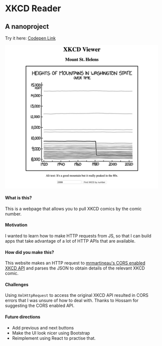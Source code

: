 # XKCD Reader
## A nanoproject

Try it here: [Codepen Link](https://codepen.io/meethari/pen/abvPgMq)

![Screenshot of app with XKCD 2308 loaded](/images/screenshot.png)

#### What is this?
This is a webpage that allows you to pull XKCD comics by the comic number. 


#### Motivation
I wanted to learn how to make HTTP requests from JS, so that I can build apps that take advantage of a lot of HTTP APIs that are available.

#### How did you make this?
This website makes an HTTP request to [mrmartineau's CORS enabled XKCD API](https://github.com/mrmartineau/xkcd-api) and parses the JSON to obtain details of the relevant XKCD comic.

#### Challenges
Using `XmlHttpRequest` to access the original XKCD API resulted in CORS errors that I was unsure of how to deal with. Thanks to Hossam for suggesting the CORS enabled API.

#### Future directions
- Add previous and next buttons
- Make the UI look nicer using Bootstrap
- Reimplement using React to practise that.
